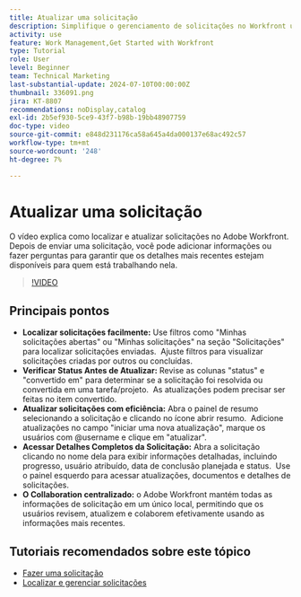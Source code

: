 ```yaml
---
title: Atualizar uma solicitação
description: Simplifique o gerenciamento de solicitações no Workfront usando filtros para localizar solicitações, atualizar status e detalhes com eficiência, acessar informações completas e promover colaboração centralizada para fluxos de trabalho simplificados.
activity: use
feature: Work Management,Get Started with Workfront
type: Tutorial
role: User
level: Beginner
team: Technical Marketing
last-substantial-update: 2024-07-10T00:00:00Z
thumbnail: 336091.png
jira: KT-8807
recommendations: noDisplay,catalog
exl-id: 2b5ef930-5ce9-43f7-b98b-19bb48907759
doc-type: video
source-git-commit: e848d231176ca58a645a4da000137e68ac492c57
workflow-type: tm+mt
source-wordcount: '248'
ht-degree: 7%

---
```


# Atualizar uma solicitação

O vídeo explica como localizar e atualizar solicitações no Adobe Workfront. &#x200B; Depois de enviar uma solicitação, você pode adicionar informações ou fazer perguntas para garantir que os detalhes mais recentes estejam disponíveis para quem está trabalhando nela. &#x200B; &#x200B;

>[!VIDEO](https://video.tv.adobe.com/v/336091/?quality=12&learn=on&enablevpops)

## Principais pontos

* **Localizar solicitações facilmente:** Use filtros como &quot;Minhas solicitações abertas&quot; ou &quot;Minhas solicitações&quot; na seção &quot;Solicitações&quot; para localizar solicitações enviadas. &#x200B; Ajuste filtros para visualizar solicitações criadas por outros ou concluídas.
* **Verificar Status Antes de Atualizar:** Revise as colunas &quot;status&quot; e &quot;convertido em&quot; para determinar se a solicitação foi resolvida ou convertida em uma tarefa/projeto. &#x200B; As atualizações podem precisar ser feitas no item convertido. &#x200B;
* **Atualizar solicitações com eficiência:** Abra o painel de resumo selecionando a solicitação e clicando no ícone abrir resumo. &#x200B; Adicione atualizações no campo &quot;iniciar uma nova atualização&quot;, marque os usuários com @username e clique em &quot;atualizar&quot;.&#x200B;
* **Acessar Detalhes Completos da Solicitação:** Abra a solicitação clicando no nome dela para exibir informações detalhadas, incluindo progresso, usuário atribuído, data de conclusão planejada e status. &#x200B; Use o painel esquerdo para acessar atualizações, documentos e detalhes de solicitações.
* **O Collaboration centralizado:** o Adobe Workfront mantém todas as informações de solicitação em um único local, permitindo que os usuários revisem, atualizem e colaborem efetivamente usando as informações mais recentes. &#x200B;


## Tutoriais recomendados sobre este tópico

* [Fazer uma solicitação](/help/manage-work/issues-requests/make-a-request.md)
* [Localizar e gerenciar solicitações](/help/manage-work/issues-requests/find-requests.md)
